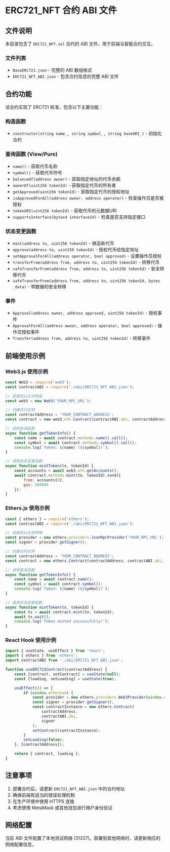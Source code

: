 # ERC721_NFT 合约 ABI 文件

## 文件说明

本目录包含了 `ERC721_NFT.sol` 合约的 ABI 文件，用于前端与智能合约交互。

### 文件列表

- `BaseERC721.json` - 完整的 ABI 数组格式
- `ERC721_NFT_ABI.json` - 包含合约信息的完整 ABI 文件

## 合约功能

该合约实现了 ERC721 标准，包含以下主要功能：

### 构造函数
- `constructor(string name_, string symbol_, string baseURI_)` - 初始化合约

### 查询函数 (View/Pure)
- `name()` - 获取代币名称
- `symbol()` - 获取代币符号
- `balanceOf(address owner)` - 获取指定地址的代币余额
- `ownerOf(uint256 tokenId)` - 获取指定代币的所有者
- `getApproved(uint256 tokenId)` - 获取指定代币的授权地址
- `isApprovedForAll(address owner, address operator)` - 检查操作员是否被授权
- `tokenURI(uint256 tokenId)` - 获取代币的元数据URI
- `supportsInterface(bytes4 interfaceId)` - 检查是否支持指定接口

### 状态变更函数
- `mint(address to, uint256 tokenId)` - 铸造新代币
- `approve(address to, uint256 tokenId)` - 授权代币给指定地址
- `setApprovalForAll(address operator, bool approved)` - 设置操作员授权
- `transferFrom(address from, address to, uint256 tokenId)` - 转移代币
- `safeTransferFrom(address from, address to, uint256 tokenId)` - 安全转移代币
- `safeTransferFrom(address from, address to, uint256 tokenId, bytes _data)` - 带数据的安全转移

### 事件
- `Approval(address owner, address approved, uint256 tokenId)` - 授权事件
- `ApprovalForAll(address owner, address operator, bool approved)` - 操作员授权事件
- `Transfer(address from, address to, uint256 tokenId)` - 转移事件

## 前端使用示例

### Web3.js 使用示例

```javascript
const Web3 = require('web3');
const contractABI = require('./abi/ERC721_NFT_ABI.json');

// 连接到以太坊网络
const web3 = new Web3('YOUR_RPC_URL');

// 创建合约实例
const contractAddress = 'YOUR_CONTRACT_ADDRESS';
const contract = new web3.eth.Contract(contractABI.abi, contractAddress);

// 调用查询函数
async function getTokenInfo() {
    const name = await contract.methods.name().call();
    const symbol = await contract.methods.symbol().call();
    console.log(`Token: ${name} (${symbol})`);
}

// 调用状态变更函数
async function mintToken(to, tokenId) {
    const accounts = await web3.eth.getAccounts();
    await contract.methods.mint(to, tokenId).send({
        from: accounts[0],
        gas: 200000
    });
}
```

### Ethers.js 使用示例

```javascript
const { ethers } = require('ethers');
const contractABI = require('./abi/ERC721_NFT_ABI.json');

// 连接到以太坊网络
const provider = new ethers.providers.JsonRpcProvider('YOUR_RPC_URL');
const signer = provider.getSigner();

// 创建合约实例
const contractAddress = 'YOUR_CONTRACT_ADDRESS';
const contract = new ethers.Contract(contractAddress, contractABI.abi, signer);

// 调用查询函数
async function getTokenInfo() {
    const name = await contract.name();
    const symbol = await contract.symbol();
    console.log(`Token: ${name} (${symbol})`);
}

// 调用状态变更函数
async function mintToken(to, tokenId) {
    const tx = await contract.mint(to, tokenId);
    await tx.wait();
    console.log('Token minted successfully!');
}
```

### React Hook 使用示例

```javascript
import { useState, useEffect } from 'react';
import { ethers } from 'ethers';
import contractABI from './abi/ERC721_NFT_ABI.json';

function useERC721Contract(contractAddress) {
    const [contract, setContract] = useState(null);
    const [loading, setLoading] = useState(true);

    useEffect(() => {
        if (window.ethereum) {
            const provider = new ethers.providers.Web3Provider(window.ethereum);
            const signer = provider.getSigner();
            const contractInstance = new ethers.Contract(
                contractAddress, 
                contractABI.abi, 
                signer
            );
            setContract(contractInstance);
        }
        setLoading(false);
    }, [contractAddress]);

    return { contract, loading };
}
```

## 注意事项

1. 部署合约后，请更新 `ERC721_NFT_ABI.json` 中的合约地址
2. 确保前端有适当的错误处理机制
3. 在生产环境中使用 HTTPS 连接
4. 考虑使用 MetaMask 或其他钱包进行用户身份验证

## 网络配置

当前 ABI 文件配置了本地测试网络 (31337)。部署到其他网络时，请更新相应的网络配置信息。 